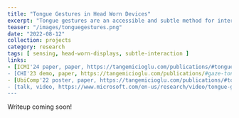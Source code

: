 ```yaml
---
title: "Tongue Gestures in Head Worn Devices"
excerpt: "Tongue gestures are an accessible and subtle method for interacting with wearables but past studies have used custom hardware with a single sensing modality. At Microsoft Research, we used multimodal sensors in a commercial VR headset and EEG headband to build a 50,000 gesture dataset and real-time classifier. We also invented a new interaction method combining tongue and gaze to enable faster gaze-based selection in hands-free interactions."
teaser: "/images/tonguegestures.png"
date: "2022-08-12"
collection: projects
category: research
tags: [ sensing, head-worn-displays, subtle-interaction ]
links:
- [ICMI'24 paper, paper, https://tangemicioglu.com/publications/#tonguetap-multimodal-tongue-gesture-recognition-withhead-worn-devices]
- [CHI'23 demo, paper, https://tangemicioglu.com/publications/#gaze-tongue-a-subtle-hands-free-interaction-for-head-worn-devices]
- [UbiComp'22 poster, paper, https://tangemicioglu.com/publications/#tongue-gestures-for-hands-free-interaction-in-head-worn-displays]
- [talk, video, https://www.microsoft.com/en-us/research/video/tongue-gesture-recognition-in-head-mounted-displays/]
---
```


Writeup coming soon!